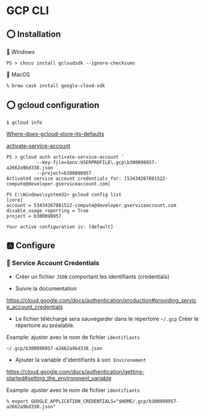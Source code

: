 # GCP CLI

## :o: Installation

:pushpin: Windows

```
PS > choco install gcloudsdk --ignore-checksums
```

:pushpin: MacOS

```
% brew cask install google-cloud-sdk
```


## :o: gcloud configuration

```
$ gcloud info
```


[Where-does-gcloud-store-its-defaults](https://stackoverflow.com/questions/49212350/where-does-gcloud-store-its-defaults)


[activate-service-account](https://cloud.google.com/sdk/gcloud/reference/auth/activate-service-account)

```
PS > gcloud auth activate-service-account `
           --key-file=$env:USERPROFILE\.gcp\b300098957-a2662a9bd338.json `
           --project=b300098957
Activated service account credentials for: [53434267881522-compute@developer.gserviceaccount.com]
```

```
PS C:\Windows\system32> gcloud config list
[core]
account = 53434267881522-compute@developer.gserviceaccount.com
disable_usage_reporting = True
project = b300098957

Your active configuration is: [default]
```


## :a: Configure

### :pushpin: Service Account Credentials


* Créer un fichier `JSON` comportant les identifiants (credentials)

* Suivre la documentation

https://cloud.google.com/docs/authentication/production#providing_service_account_credentials

* Le fichier téléchargé sera sauvegarder dans le répertoire `~/.gcp` Créer le répertoire au préalable.

Example: ajuster avec le nom de fichier `identifiants`

```
~/.gcp/b300098957-a2662a9bd338.json
```

* Ajouter la variable d'identifiants à son` Environement`

https://cloud.google.com/docs/authentication/getting-started#setting_the_environment_variable

Example: ajuster avec le nom de fichier `identifiants`

```
% export GOOGLE_APPLICATION_CREDENTIALS="$HOME/.gcp/b300098957-a2662a9bd338.json"
```

